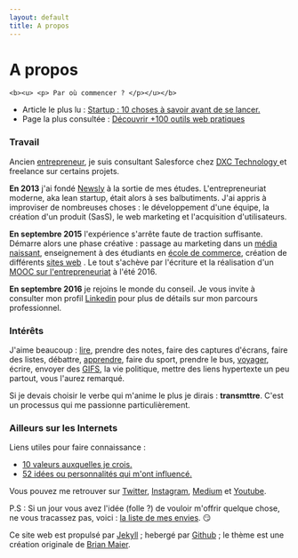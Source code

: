```yaml
---
layout: default
title: A propos
---
```


<div class="post">
	<h1 class="pageTitle">A propos</h1>


	<b><u> <p> Par où commencer ? </p></u></b>  
  <ul>
      <li>Article le plus lu : <a href="https://medium.com/@dawise_/my-10-favorite-quotes-yet-3f8a4122336b"> Startup : 10 choses à savoir avant de se lancer.</a></li>
      <li>Page la plus consultée : <a href="/Outils">Découvrir +100 outils web pratiques</a></li>
  </ul>

  <h3> Travail </h3>
  <p> Ancien <a href="/startups">entrepreneur</a>, je suis consultant Salesforce chez <a href="https://www.dxc.technology/"> DXC Technology </a> et freelance sur certains projets.</p> 

  <p> <b>En 2013</b> j'ai fondé <a href="https://fr.petitsfrenchies.com/newsly-application-web-favoris-interview/">Newsly</a> à la sortie de mes études. L'entrepreneuriat moderne, aka lean startup, était alors à ses balbutiments. J'ai appris à improviser de nombreuses choses : le développement d'une équipe, la création d'un produit (SasS), le web marketing et l'acquisition d'utilisateurs.</p> 

  <p> <b> En septembre 2015</b> l'expérience s'arrête faute de traction suffisante. Démarre alors une phase créative : passage au marketing dans un <a href="https://www.brief.me/"> média naissant</a>, enseignement à des étudiants en <a href="http://www.emlv.fr/"> école de commerce</a>, création de différents <a href="/Portfolio">sites web</a> . Le tout s'achève par l'écriture et la réalisation d'un <a href="https://www.udemy.com/startuptour/?couponCode=DAVIDWISE.FR">MOOC sur l'entrepreneuriat</a> à l'été 2016.</p> 

  <p><b>En septembre 2016</b> je rejoins le monde du conseil. Je vous invite à consulter mon profil <a href="">Linkedin</a> pour plus de détails sur mon parcours professionnel.</p> 

  <h3> Intérêts</h3>
  <p> J'aime beaucoup : <a href="/bibliotheque">lire</a>,  prendre des notes, faire des captures d'écrans, faire des listes, débattre, <a href="/bibliotheque">apprendre</a>, faire du sport, prendre le bus, <a href="https://www.instagram.com/dawise_/">voyager</a>, écrire, envoyer des <a href="https://giphy.com/">GIFS</a>, la vie politique, mettre des liens hypertexte un peu partout, vous l'aurez remarqué. </p>

  <p> Si je devais choisir le verbe qui m'anime le plus je dirais : <b>transmttre</b>.
  C'est un processus qui me passionne particulièrement. 
  </p> 

  <h3> Ailleurs sur les Internets</h3>
  <p>Liens utiles pour faire connaissance :</p> 
      <ul>
      <li><a href="https://medium.com/@dawise_/my-10-favorite-quotes-yet-3f8a4122336b"> 10 valeurs auxquelles je crois.</a></li>
      <li><a href="http://challenge52.tumblr.com/"> 52 idées ou personnalités qui m'ont influencé.</a></li>
     </ul>

 <p>Vous pouvez me retrouver sur <a href="https://twitter.com/dawise_">Twitter</a>, <a href="https://www.instagram.com/dawise_/">Instagram</a>, <a href="https://medium.com/@dawise_">Medium</a> et <a href="https://www.youtube.com/channel/UCUtv9U3_GGoBrp_YvSWUj7A">Youtube</a>.</p>

 <p>P.S : Si un jour vous avez l'idée (folle ?) de vouloir m'offrir quelque chose, ne vous tracassez pas, voici : <a href="https://kit.com/dawise/la-liste-des-mes-envies"> la liste de mes envies</a>. &#128527; </p>

<p> Ce site web est propulsé par <a href="https://jekyllrb.com/">Jekyll</a> ; hebergé par <a href="https://github.com/">Github</a> ; le thème est une création originale de <a href="http://brianmaierjr.com">Brian Maier</a>.</p>
